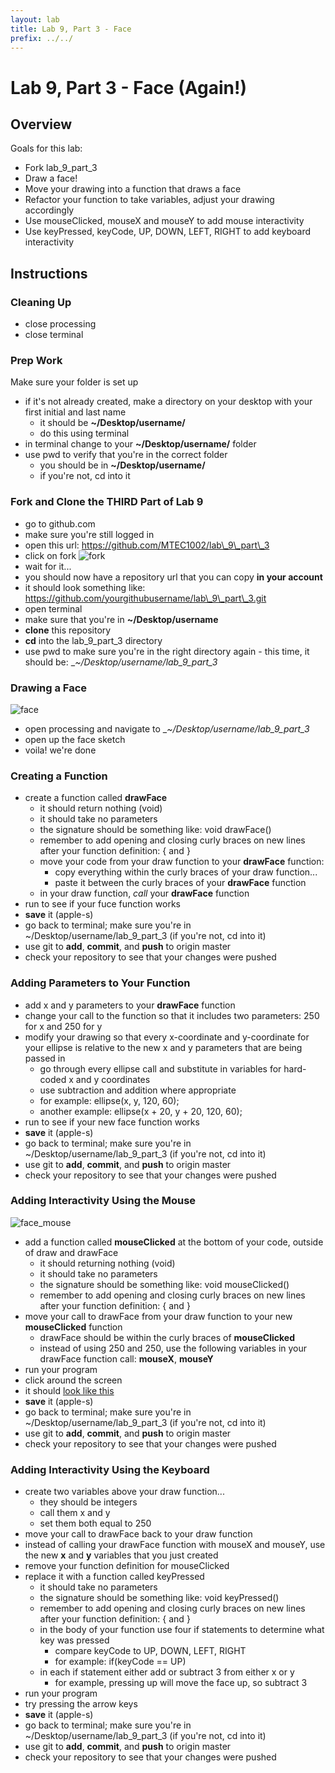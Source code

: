 ```yaml
---
layout: lab
title: Lab 9, Part 3 - Face
prefix: ../../
---
```

# Lab 9, Part 3 - Face (Again!)

## Overview

Goals for this lab:

* Fork lab\_9\_part\_3
* Draw a face!
* Move your drawing into a function that draws a face 
* Refactor your function to take variables, adjust your drawing accordingly
* Use mouseClicked, mouseX and mouseY to add mouse interactivity
* Use keyPressed, keyCode, UP, DOWN, LEFT, RIGHT to add keyboard interactivity

## Instructions

### Cleaning Up
* close processing
* close terminal

### Prep Work

Make sure your folder is set up

* if it's not already created, make a directory on your desktop with your first initial and last name
	* it should be __~/Desktop/username/__
	* do this using terminal
* in terminal change to your __~/Desktop/username/__ folder
* use pwd to verify that you're in the correct folder
	* you should be in __~/Desktop/username/__
	* if you're not, cd into it

### Fork and Clone the THIRD Part of Lab 9

* go to github.com
* make sure you're still logged in
* open this url: https://github.com/MTEC1002/lab\_9\_part\_3
* click on fork
![fork](github-fork.png)
* wait for it...
* you should now have a repository url that you can copy __in your account__
* it should look something like: https://github.com/yourgithubusername/lab\_9\_part\_3.git
* open terminal
* make sure that you're in __~/Desktop/username__ 
* __clone__ this repository
* __cd__ into the lab\_9\_part\_3 directory
* use pwd to make sure you're in the right directory again - this time, it should be: __~/Desktop/username/_lab\_9\_part\_3__ 

### Drawing a Face

![face](face.png)

* open processing and navigate to __~/Desktop/username/_lab\_9\_part\_3__ 
* open up the face sketch
* voila!  we're done

### Creating a Function

* create a function called __drawFace__
	* it should return nothing (void)
	* it should take no parameters
	* the signature should be something like: void drawFace()
	* remember to add opening and closing curly braces on new lines after your function definition: { and }
	* move your code from your draw function to your __drawFace__ function:
		* copy everything within the curly braces of your draw function...
		* paste it between the curly braces of your __drawFace__ function
	* in your draw function, _call_ your __drawFace__ function
* run to see if your fuce function works
* __save__ it (apple-s)
* go back to terminal; make sure you're in ~/Desktop/username/lab\_9\_part\_3 (if you're not, cd into it)
* use git to __add__, __commit__, and __push__ to origin master
* check your repository to see that your changes were pushed

### Adding Parameters to Your Function

* add x and y parameters to your __drawFace__ function
* change your call to the function so that it includes two parameters: 250 for x and 250 for y
* modify your drawing so that every x-coordinate and y-coordinate for your ellipse is relative to the new x and y parameters that are being passed in
	* go through every ellipse call and substitute in variables for hard-coded x and y coordinates
	* use subtraction and addition where appropriate
	* for example: ellipse(x, y, 120, 60);
	* another example: ellipse(x + 20, y + 20, 120, 60);
* run to see if your new face function works
* __save__ it (apple-s)
* go back to terminal; make sure you're in ~/Desktop/username/lab\_9\_part\_3 (if you're not, cd into it)
* use git to __add__, __commit__, and __push__ to origin master
* check your repository to see that your changes were pushed

### Adding Interactivity Using the Mouse

![face_mouse](face_mouse.png)

* add a function called __mouseClicked__ at the bottom of your code, outside of draw and drawFace
	* it should returning nothing (void)
	* it should take no parameters
	* the signature should be something like: void mouseClicked() 
	* remember to add opening and closing curly braces on new lines after your function definition: { and }
* move your call to drawFace from your draw function to your new __mouseClicked__ function
	* drawFace should be within the curly braces of __mouseClicked__
	* instead of using 250 and 250, use the following variables in your drawFace function call: __mouseX__, __mouseY__
* run your program
* click around the screen
* it should [look like this](face_mouse.mov)
* __save__ it (apple-s)
* go back to terminal; make sure you're in ~/Desktop/username/lab\_9\_part\_3 (if you're not, cd into it)
* use git to __add__, __commit__, and __push__ to origin master
* check your repository to see that your changes were pushed

### Adding Interactivity Using the Keyboard

* create two variables above your draw function... 
	* they should be integers
	* call them x and y
	* set them both equal to 250
* move your call to drawFace back to your draw function
* instead of calling your drawFace function  with mouseX and mouseY, use the new __x__ and __y__ variables that you just created
* remove your function definition for mouseClicked 
* replace it with a function called keyPressed
	* it should take no parameters
	* the signature should be something like: void keyPressed() 
	* remember to add opening and closing curly braces on new lines after your function definition: { and }
	* in the body of your function use four if statements to determine what key was pressed
		* compare keyCode to UP, DOWN, LEFT, RIGHT
		* for example: if(keyCode == UP)
	* in each if statement either add or subtract 3 from either x or y
		* for example, pressing up will move the face up, so subtract 3
* run your program
* try pressing the arrow keys
* __save__ it (apple-s)
* go back to terminal; make sure you're in ~/Desktop/username/lab\_9\_part\_3 (if you're not, cd into it)
* use git to __add__, __commit__, and __push__ to origin master
* check your repository to see that your changes were pushed
